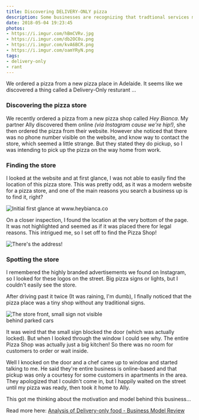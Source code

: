 ```yaml
---
title: Discovering DELIVERY-ONLY pizza 
description: Some businesses are recognizing that tradtional services may be redundant. We found this out the hard way, while ordering a pizza.
date: 2018-05-04 19:23:45
photos: 
- https://i.imgur.com/hBmCVRv.jpg
- https://i.imgur.com/db2OC0u.png
- https://i.imgur.com/kvA6BCR.png
- https://i.imgur.com/oamYRyN.png
tags:
- delivery-only
- rant
---
```


We ordered a pizza from a new pizza place in Adelaide. It seems like we discovered a thing called a Delivery-Only resturant ...

<!-- more --> 

### Discovering the pizza store

We recently ordered a pizza from a new pizza shop called *Hey Bianca*. My partner Ally discovered them online *(via Instagram cause we're hip!)*, she then ordered the pizza from their website. However she noticed that there was no phone number visible on the website, and know way to contact the store, which seemed a little strange. But they stated they do pickup, so I was intending to pick up the pizza on the way home from work.

### Finding the store

I looked at the website and at first glance, I was not able to easily find the location of this pizza store. This was pretty odd, as it was a modern website for a pizza store, and one of the main reasons you search a business up is to find it, right?

<img src="https://i.imgur.com/db2OC0u.png" alt="Initial first glance at www.heybianca.co " style="max-width: 300px;"/>

On a closer inspection, I found the location at the very bottom of the page. It was not highlighted and seemed as if it was placed there for legal reasons. This intrigued me, so I set off to find the Pizza Shop!

<img src="https://i.imgur.com/kvA6BCR.png" alt="There's the address!" style="max-width: 300px;"/>

### Spotting the store

I remembered the highly branded advertisements we found on Instagram, so I looked for these logos on the street. Big pizza signs or lights, but I couldn't easily see the store. 

After driving past it twice (It was raining, I'm dumb), I finally noticed that the pizza place was a tiny shop without any traditional signs.

<img src="https://i.imgur.com/oamYRyN.png" alt="The store front, small sign not visible behind parked cars" style="max-width: 300px;"/>

It was weird that the small sign blocked the door (which was actually locked). But when I looked through the window I could see why. The entire Pizza Shop was actually just a big kitchen! So there was no room for customers to order or wait inside.

Well I knocked on the door and a chef came up to window and started talking to me. He said they're entire business is online-based and that pickup was only a courtesy for some customers in apartments in the area. They apologized that I couldn't come in, but I happily waited on the street until my pizza was ready, then took it home to Ally.

This got me thinking about the motivation and model behind this business... 

Read more here: [Analysis of Delivery-only food - Business Model Review](/analysis-delivery-only-resturants/)
